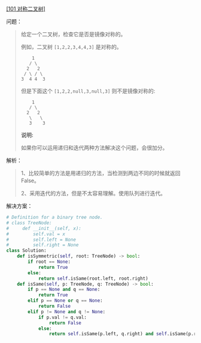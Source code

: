 [[101 对称二叉树]](https://leetcode-cn.com/problems/symmetric-tree/)

问题：

> 给定一个二叉树，检查它是否是镜像对称的。
>
> 例如，二叉树 `[1,2,2,3,4,4,3]` 是对称的。
>
> ```
>     1
>    / \
>   2   2
>  / \ / \
> 3  4 4  3
> ```
>
> 但是下面这个 `[1,2,2,null,3,null,3]` 则不是镜像对称的:
>
> ```
>     1
>    / \
>   2   2
>    \   \
>    3    3
> ```
>
> **说明:**
>
> 如果你可以运用递归和迭代两种方法解决这个问题，会很加分。

解析：

> 1、比较简单的方法是用递归的方法，当检测到两边不同的时候就返回 False。
>
> 2、采用迭代的方法，但是不太容易理解。使用队列进行迭代。

解决方案：

```python
# Definition for a binary tree node.
# class TreeNode:
#     def __init__(self, x):
#         self.val = x
#         self.left = None
#         self.right = None
class Solution:
    def isSymmetric(self, root: TreeNode) -> bool:
        if root == None:
            return True
        else:
            return self.isSame(root.left, root.right)
    def isSame(self, p: TreeNode, q: TreeNode) -> bool:
        if p == None and q == None:
            return True
        elif p == None or q == None:
            return False
        elif p != None and q != None:
            if p.val != q.val:
                return False
            else:
                return self.isSame(p.left, q.right) and self.isSame(p.right, q.left)
```

